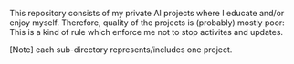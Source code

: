 This repository consists of my private AI projects where I educate and/or enjoy myself.
Therefore, quality of the projects is (probably) mostly poor:
This is a kind of rule which enforce me not to stop activites and updates.

[Note] each sub-directory represents/includes one project.
